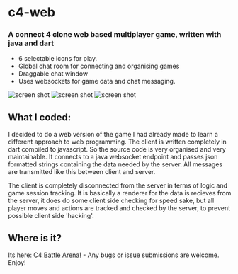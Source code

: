 # c4-web

### A connect 4 clone web based multiplayer game, written with java and dart

* 6 selectable icons for play.
* Global chat room for connecting and organising games
* Draggable chat window
* Uses websockets for game data and chat messaging.

![screen shot](https://cloud.githubusercontent.com/assets/6975806/5999951/0e01ba40-aad8-11e4-9bb1-92807698806c.png)
![screen shot](https://cloud.githubusercontent.com/assets/6975806/5999952/0e053e04-aad8-11e4-812a-06255c590de7.png)
![screen shot](https://cloud.githubusercontent.com/assets/6975806/5999953/0e058058-aad8-11e4-93ed-8051b6dd9b38.png)

## What I coded:

I decided to do a web version of the game I had already made to learn a different approach to web programming. The client is written completely in dart compiled to javascript. So the source code is very organised and very maintainable. It connects to a java websocket endpoint and passes json formatted strings containing the data needed by the server. All messages are transmitted like this between client and server.

The client is completely disconnected from the server in terms of logic and game session tracking. It is basically a renderer for the data is recieves from the server, it does do some client side checking for speed sake, but all player moves and actions are tracked and checked by the server, to prevent possible client side 'hacking'.

## Where is it?

Its here: [C4 Battle Arena!](http://damcode.duckdns.org/c4webserver) - Any bugs or issue submissions are welcome.
Enjoy!
